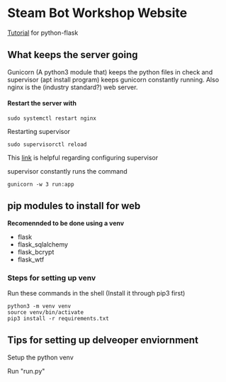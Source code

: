 # Steam Bot Workshop Website

[Tutorial](https://www.youtube.com/watch?v=MwZwr5Tvyxo) for python-flask

## What keeps the server going
Gunicorn (A python3 module that) keeps the python files in check and supervisor (apt install program) keeps gunicorn constantly running. Also nginx is the (industry standard?) web server.
#### Restart the server with 
```
sudo systemctl restart nginx
```
Restarting supervisor
```
sudo supervisorctl reload
```
This [link](https://stackoverflow.com/questions/18859063/supervisor-socket-error-issue) is helpful regarding configuring supervisor 

supervisor constantly runs the command 
```
gunicorn -w 3 run:app
```

## pip modules to install for web
__Recomennded to be done using a venv__
* flask
* flask_sqlalchemy
* flask_bcrypt
* flask_wtf

### Steps for setting up venv
Run these commands in the shell
(Install it through pip3 first)
```
python3 -m venv venv
source venv/bin/activate
pip3 install -r requirements.txt
```
## Tips for setting up delveoper enviornment
Setup the python venv

Run "run.py"
